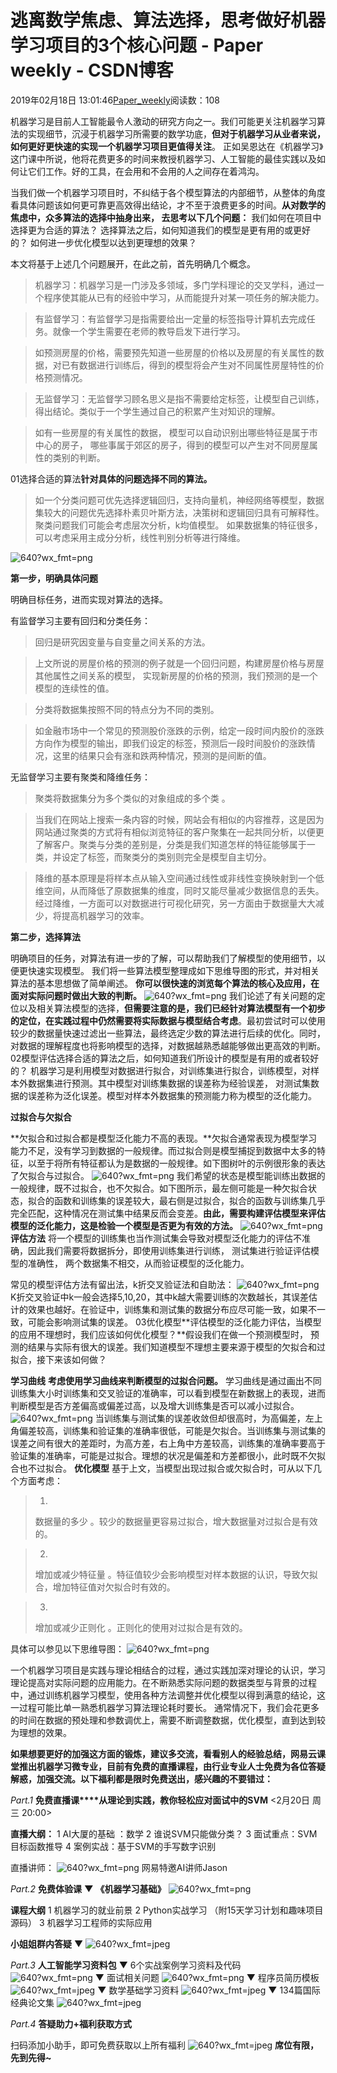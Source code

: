 
# 逃离数学焦虑、算法选择，思考做好机器学习项目的3个核心问题 - Paper weekly - CSDN博客


2019年02月18日 13:01:46[Paper_weekly](https://me.csdn.net/c9Yv2cf9I06K2A9E)阅读数：108


机器学习是目前人工智能最令人激动的研究方向之一。我们可能更关注机器学习算法的实现细节，沉浸于机器学习所需要的数学功底，**但对于机器学习从业者来说，如何更好更快速的实现一个机器学习项目更值得关注**。
正如吴恩达在《机器学习》这门课中所说，他将花费更多的时间来教授机器学习、人工智能的最佳实践以及如何让它们工作。好的工具，在会用和不会用的人之间存在着鸿沟。

当我们做一个机器学习项目时，不纠结于各个模型算法的内部细节，从整体的角度看具体问题该如何更可靠更高效得出结论，才不至于浪费更多的时间。**从对数学的焦虑中，众多算法的选择中抽身出来， 去思考以下几个问题：**
我们如何在项目中选择更为合适的算法？
选择算法之后，如何知道我们的模型是更有用的或更好的？
如何进一步优化模型以达到更理想的效果？

本文将基于上述几个问题展开，在此之前，首先明确几个概念。

> 机器学习：机器学习是一门涉及多领域，多门学科理论的交叉学科，通过一个程序使其能从已有的经验中学习，从而能提升对某一项任务的解决能力。

> 有监督学习：有监督学习是指需要给出一定量的标签指导计算机去完成任务。就像一个学生需要在老师的教导启发下进行学习。

> 如预测房屋的价格，需要预先知道一些房屋的价格以及房屋的有关属性的数据，对已有数据进行训练后，得到的模型将会产生对不同属性房屋特性的价格预测情况。

> 无监督学习：无监督学习顾名思义是指不需要给定标签，让模型自己训练，得出结论。类似于一个学生通过自己的积累产生对知识的理解。

> 如有一些房屋的有关属性的数据， 模型可以自动识别出哪些特征是属于市中心的房子， 哪些事属于郊区的房子，得到的模型可以产生对不同房屋属性的类别的判断。

01选择合适的算法**针对具体的问题选择不同的算法。**

> 如一个分类问题可优先选择逻辑回归，支持向量机，神经网络等模型，数据集较大的问题优先选择朴素贝叶斯方法，决策树和逻辑回归具有可解释性。聚类问题我们可能会考虑层次分析，k均值模型。 如果数据集的特征很多，可以考虑采用主成分分析，线性判别分析等进行降维。


![640?wx_fmt=png](https://ss.csdn.net/p?https://mmbiz.qpic.cn/mmbiz_png/4MXV7svuTWKiaZdVkjeOcokLNTHxP3iajF7hjyOkm7p2qHnfUIpjrtyo09UKoC9BGg5dWdarWEQNObpog61wvhmw/640?wx_fmt=png)


**第一步，明确具体问题**

明确目标任务，进而实现对算法的选择。

有监督学习主要有回归和分类任务：
> 回归是研究因变量与自变量之间关系的方法。

> 上文所说的房屋价格的预测的例子就是一个回归问题，构建房屋价格与房屋其他属性之间关系的模型， 实现新房屋的价格的预测，我们预测的是一个模型的连续性的值。

> 分类将数据集按照不同的特点分为不同的类别。

> 如金融市场中一个常见的预测股价涨跌的示例，给定一段时间内股价的涨跌方向作为模型的输出，即我们设定的标签，预测后一段时间股价的涨跌情况，这里的结果只会有涨和跌两种情况，预测的是间断的值。

无监督学习主要有聚类和降维任务：
> 聚类将数据集分为多个类似的对象组成的多个类
> 。

> 当我们在网站上搜索一条内容的时候，网站会有相似的内容推荐，这是因为网站通过聚类的方式将有相似浏览特征的客户聚集在一起共同分析，以便更了解客户。聚类与分类的差别是，分类是我们知道怎样的特征能够属于一类，并设定了标签，而聚类分的类别则完全是模型自主切分。

> 降维的基本原理是将样本点从输入空间通过线性或非线性变换映射到一个低维空间，从而降低了原数据集的维度，同时又能尽量减少数据信息的丢失。
> 经过降维，一方面可以对数据进行可视化研究，另一方面由于数据量大大减少，将提高机器学习的效率。

**第二步，选择算法**

明确项目的任务，对算法有进一步的了解，可以帮助我们了解模型的使用细节，以便更快速实现模型。
我们将一些算法模型整理成如下思维导图的形式，并对相关算法的基本思想做了简单阐述。
**你可以很快速的浏览每个算法的核心及应用，在面对实际问题时做出大致的判断。**
![640?wx_fmt=png](https://ss.csdn.net/p?https://mmbiz.qpic.cn/mmbiz_png/4MXV7svuTWKiaZdVkjeOcokLNTHxP3iajFAJEPnO1MxtHwvgx6c1pmTZqNwIsoGDe7F79sfakQUQ3J0Es39HDrKg/640?wx_fmt=png)
我们论述了有关问题的定位以及相关算法模型的选择，**但需要注意的是，我们已经针对算法模型有一个初步的定位，在实践过程中仍然需要将实际数据与模型结合考虑**。最初尝试时可以使用较少的数据量快速过滤出一些算法，最终选定少数的算法进行后续的优化。同时，对数据的理解程度也将影响模型的选择，对数据越熟悉越能够做出更高效的判断。
02模型评估选择合适的算法之后，如何知道我们所设计的模型是有用的或者较好的？
机器学习是利用模型对数据进行拟合，对训练集进行拟合，训练模型，对样本外数据集进行预测。其中模型对训练集数据的误差称为经验误差， 对测试集数据的误差称为泛化误差。模型对样本外数据集的预测能力称为模型的泛化能力。

**过拟合与欠拟合**

**欠拟合和过拟合都是模型泛化能力不高的表现。**欠拟合通常表现为模型学习能力不足，没有学习到数据的一般规律。而过拟合则是模型捕捉到数据中太多的特征，以至于将所有特征都认为是数据的一般规律。如下图树叶的示例很形象的表达了欠拟合与过拟合。
![640?wx_fmt=png](https://ss.csdn.net/p?https://mmbiz.qpic.cn/mmbiz_png/4MXV7svuTWKiaZdVkjeOcokLNTHxP3iajFmnHaJZd2yCHGaKC7Wpa9rbtHxZNb1m5Lefm82gu8k9G6LBTPrEia9GA/640?wx_fmt=png)
我们希望的状态是模型能训练出数据的一般规律，既不过拟合，也不欠拟合。如下图所示，最左侧可能是一种欠拟合状态，拟合的函数和训练集的误差较大，最右侧是过拟合，拟合的函数与训练集几乎完全匹配，这种情况在测试集中结果反而会变差。**由此，需要构建评估模型来评估模型的泛化能力，这是检验一个模型是否更为有效的方法。**
![640?wx_fmt=png](https://ss.csdn.net/p?https://mmbiz.qpic.cn/mmbiz_png/4MXV7svuTWKiaZdVkjeOcokLNTHxP3iajFnxBicj1rA8eE9vdbbHX7SO9Y3G1pHQz8ahauajR2H8228iaUrKvDU4SQ/640?wx_fmt=png)
**评估方法**
将一个模型的训练集也当作测试集会导致对模型泛化能力的评估不准确，因此我们需要将数据拆分，即使用训练集进行训练， 测试集进行验证评估模型的准确性， 两个数据集不相交，从而验证模型的泛化能力。

常见的模型评估方法有留出法，k折交叉验证法和自助法：
![640?wx_fmt=png](https://ss.csdn.net/p?https://mmbiz.qpic.cn/mmbiz_png/4MXV7svuTWKiaZdVkjeOcokLNTHxP3iajFvSyXcXIEYWFS1B6n9QmicWxiaL1uqZVFNUreYbe2yzia67ypLfL6cI38A/640?wx_fmt=png)
K折交叉验证中k一般会选择5,10,20，其中k越大需要训练的次数越长，其误差估计的效果也越好。在验证中，训练集和测试集的数据分布应尽可能一致，如果不一致，可能会影响测试集的误差。
03优化模型**评估模型的泛化能力评估，当模型的应用不理想时，我们应该如何优化模型？**假设我们在做一个预测模型时， 预测的结果与实际有很大的误差。我们知道模型不理想主要来源于模型的欠拟合和过拟合，接下来该如何做？

**学习曲线**
**考虑使用学习曲线来判断模型的过拟合问题。**
学习曲线是通过画出不同训练集大小时训练集和交叉验证的准确率，可以看到模型在新数据上的表现，进而判断模型是否方差偏高或偏差过高，以及增大训练集是否可以减小过拟合。
![640?wx_fmt=png](https://ss.csdn.net/p?https://mmbiz.qpic.cn/mmbiz_png/4MXV7svuTWKiaZdVkjeOcokLNTHxP3iajFgV01JdUKoFCgjm3TLeG85dRY1Jstp0TKtLxY5Wx1rrWbDharkgXzLw/640?wx_fmt=png)
当训练集与测试集的误差收敛但却很高时，为高偏差，左上角偏差较高，训练集和验证集的准确率很低，可能是欠拟合。当训练集与测试集的误差之间有很大的差距时，为高方差，右上角中方差较高，训练集的准确率要高于验证集的准确率，可能是过拟合。理想的状况是偏差和方差都很小，此时既不欠拟合也不过拟合。
**优化模型**
基于上文，当模型出现过拟合或欠拟合时，可从以下几个方面考虑：
> 1.
> 数据量的多少
> 。较少的数据量更容易过拟合，增大数据量对过拟合是有效的。

> 2.
> 增加或减少特征量
> 。特征值较少会影响模型对样本数据的认识，导致欠拟合，增加特征值对欠拟合时有效的。

> 3.
> 增加或减少正则化
> 。正则化的使用对过拟合是有效的。

具体可以参见以下思维导图：
![640?wx_fmt=png](https://ss.csdn.net/p?https://mmbiz.qpic.cn/mmbiz_png/4MXV7svuTWKiaZdVkjeOcokLNTHxP3iajFB5O6t2yFHmEGdVe39jAoahxrpNkruMHWdjWAXTibKrOXZowGFOzOeUA/640?wx_fmt=png)

一个机器学习项目是实践与理论相结合的过程，通过实践加深对理论的认识，学习理论提高对实际问题的应用能力。在不断熟悉实际问题的数据类型与背景的过程中，通过训练机器学习模型，使用各种方法调整并优化模型以得到满意的结论，这一过程可能比单一熟悉机器学习算法理论耗时要长。 通常情况下，我们会花更多的时间在数据的预处理和参数调优上，需要不断调整数据，优化模型，直到达到较为理想的效果。

**如果想要更好的加强这方面的锻炼，建议多交流，看看别人的经验总结，网易云课堂推出机器学习微专业，目前有免费的直播课程，由行业专业人士免费为各位答疑解惑，加强交流。以下福利都是限时免费送出，感兴趣的不要错过：**

*Part.1*
**免费直播课****从理论到实践，教你轻松应对面试中的SVM**
<2月20日 周三 20:00>

**直播大纲：**
1 AI大厦的基础 ：数学
2 谁说SVM只能做分类？
3 面试重点：SVM目标函数推导
4 案例实战：基于SVM的手写数字识别

直播讲师：
![640?wx_fmt=png](https://ss.csdn.net/p?https://mmbiz.qpic.cn/mmbiz_png/4MXV7svuTWLqxHmR8eetWH9kXz9v6hwpiazictpDnyZb09nWDPicLX9zJNGaMsYY9mwpyOiblESEOC3qnTYibObnHkw/640?wx_fmt=png)
网易特邀AI讲师Jason

*Part.2*
**免费体验课**
**▼**
**《机器学习基础》**
![640?wx_fmt=png](https://ss.csdn.net/p?https://mmbiz.qpic.cn/mmbiz_png/4MXV7svuTWLmhbnx10kEZFbXicP1KSAPcJfFDQ8LvQV3ljHic9PMQq85ibedjRyuHVzMOA4VzpojYVsicjXvEHiabrA/640?wx_fmt=png)

**课程大纲**
1 机器学习的就业前景
2 Python实战学习
（附15天学习计划和趣味项目源码）
3 机器学习工程师的实际应用

**小姐姐群内答疑**
▼
![640?wx_fmt=jpeg](https://ss.csdn.net/p?https://mmbiz.qpic.cn/mmbiz_jpg/4MXV7svuTWIzJl14WA7osbUbfnj2HHLFB0Rynrt7E8U3ps1ZNGTOdJFoDDcO6EIAOsKRN07xlP8DtWqqYWoR0g/640?wx_fmt=jpeg)

*Part.3*
**人工智能学习资料包**
▼
6个实战案例学习资料及代码
![640?wx_fmt=png](https://ss.csdn.net/p?https://mmbiz.qpic.cn/mmbiz_png/4MXV7svuTWI9CUYUBkjMlI5riaM7nm4RMc4zrBma2dTqIA0nENN5z13vEkKEv5eniaiblnGKd4br51ic6gSYRP7VRg/640?wx_fmt=png)
▼
面试相关问题
![640?wx_fmt=png](https://ss.csdn.net/p?https://mmbiz.qpic.cn/mmbiz_png/4MXV7svuTWI9CUYUBkjMlI5riaM7nm4RMibp1TnbrY7q5ClpO337sJbfZDhjicExPIhN6h2v5Zzxicy15xUUzfnR6g/640?wx_fmt=png)
▼
程序员简历模板
![640?wx_fmt=jpeg](https://ss.csdn.net/p?https://mmbiz.qpic.cn/mmbiz_jpg/4MXV7svuTWIytcyuTCz4SfKUKsNpicbttibA9etRAZeibR5WyYpfQ2HF3mT87NDqun4abBIoR9ibdXa3Xic58OlDDqg/640?wx_fmt=jpeg)
▼
数学基础学习资料
![640?wx_fmt=jpeg](https://ss.csdn.net/p?https://mmbiz.qpic.cn/mmbiz_jpg/4MXV7svuTWIzJl14WA7osbUbfnj2HHLF5nica7cG6OMHZ7gMRER18lzMn1Jp0Y6ajhkgr9WWNbcbepTiaepy4icIA/640?wx_fmt=jpeg)
▼
134篇国际经典论文集
![640?wx_fmt=jpeg](https://ss.csdn.net/p?https://mmbiz.qpic.cn/mmbiz_jpg/4MXV7svuTWIzJl14WA7osbUbfnj2HHLFDdOqArn7xmHVcRtK6G5L9baNdqBicapIr1Oymia9clCFe28jXoia2Qm4w/640?wx_fmt=jpeg)

*Part.4*
**答疑助力+福利获取方式**

扫码添加小助手，即可免费获取以上所有福利
![640?wx_fmt=jpeg](https://ss.csdn.net/p?https://mmbiz.qpic.cn/mmbiz_jpg/4MXV7svuTWLqxHmR8eetWH9kXz9v6hwpgdp2ATOHcMBE188IsUSYHuuTMiabgwwvCcWMFsJqxKENXBUtXCApXDw/640?wx_fmt=jpeg)
**席位有限，先到先得~**


